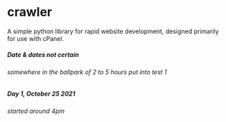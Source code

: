 # crawler
A simple python library for rapid website development, designed primarily for use with cPanel.


##### Date & dates not certain
###### somewhere in the ballpark of 2 to 5 hours put into test 1

##### Day 1, October 25 2021
###### started around 4pm

